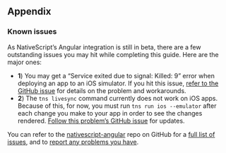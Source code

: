 ## Appendix

### Known issues

As NativeScript’s Angular integration is still in beta, there are a few outstanding issues you may hit while completing this guide. Here are the major ones:

* **1**) You may get a “Service exited due to signal: Killed: 9” error when deploying an app to an iOS simulator. If you hit this issue, [refer to the GitHub issue](https://github.com/NativeScript/nativescript-angular/issues/101) for details on the problem and workarounds.
* **2**) The `tns livesync` command currently does not work on iOS apps. Because of this, for now, you must run `tns run ios --emulator` after each change you make to your app in order to see the changes rendered. [Follow this problem’s GitHub issue](https://github.com/NativeScript/nativescript-angular/issues/167) for updates.

You can refer to the [nativescript-angular](https://github.com/NativeScript/nativescript-angular/issues) repo on GitHub for a [full list of issues](https://github.com/NativeScript/nativescript-angular/issues), and to [report any problems you have](https://github.com/NativeScript/nativescript-angular/issues/new).